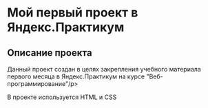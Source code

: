 <h1>Мой первый проект в Яндекс.Практикум</h1>
<h2>Описание проекта</h2>
<p>Данный проект создан в целях закрепления учебного материала первого месяца в Яндекс.Практикум на курсе "Веб-программирование"/p>
<p>В проекте используется HTML и CSS</p>